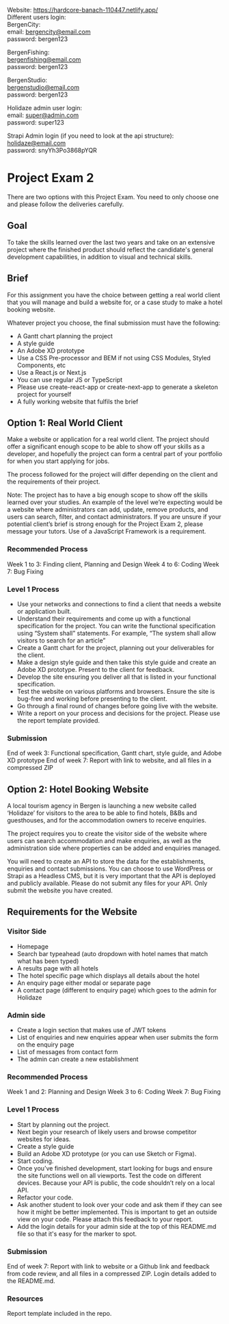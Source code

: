 Website: https://hardcore-banach-110447.netlify.app/  
Different users login:  
BergenCity:   
email: bergencity@email.com  
password: bergen123  

BergenFishing:   
bergenfishing@email.com  
password: bergen123  

BergenStudio:  
bergenstudio@email.com  
password: bergen123  



Holidaze admin user login:   
email: super@admin.com  
password: super123  

Strapi Admin login (if you need to look at the api structure):   
holidaze@email.com  
password: snyYh3Po3868pYQR  





# Project Exam 2
There are two options with this Project Exam. 
You need to only choose one and please follow the deliveries carefully.

## Goal
To take the skills learned over the last two years and take on an extensive project where the finished product should reflect the candidate's general development capabilities, in addition to visual and technical skills.

## Brief
For this assignment you have the choice between getting a real world client that you will manage and build a website for, or a case study to make a hotel booking website.

Whatever project you choose, the final submission must have the following:
- A Gantt chart planning the project
- A style guide
- An Adobe XD prototype
- Use a CSS Pre-processor and BEM if not using CSS Modules, Styled Components, etc
- Use a React.js or Next.js
- You can use regular JS or TypeScript
- Please use create-react-app or create-next-app to generate a skeleton project for yourself
- A fully working website that fulfils the brief

## Option 1: Real World Client
Make a website or application for a real world client. The project should offer a significant enough scope to be able to show off your skills as a developer, and hopefully the project can form a central part of your portfolio for when you start applying for jobs.

The process followed for the project will differ depending on the client and the requirements of their project.

Note: The project has to have a big enough scope to show off the skills learned over your studies. An example of the level we’re expecting would be a website where administrators can add, update, remove products, and users can search, filter, and contact administrators. If you are unsure if your potential client’s brief is strong enough for the Project Exam 2, please message your tutors. Use of a JavaScript Framework is a requirement.

### Recommended Process
Week 1 to 3:  Finding client, Planning and Design
Week 4 to 6: Coding
Week 7: Bug Fixing

### Level 1 Process
- Use your networks and connections to find a client that needs a website or application built.
- Understand their requirements and come up with a functional specification for the project. You can write the functional specification using “System shall” statements. For example, “The system shall allow visitors to search for an article”
- Create a Gantt chart for the project, planning out your deliverables for the client.
- Make a design style guide and then take this style guide and create an Adobe XD prototype. Present to the client for feedback.
- Develop the site ensuring you deliver all that is listed in your functional specification.
- Test the website on various platforms and browsers. Ensure the site is bug-free and working before presenting to the client.
- Go through a final round of changes before going live with the website.
- Write a report on your process and decisions for the project. Please use the report template provided.

### Submission
End of week 3: Functional specification, Gantt chart, style guide, and Adobe XD prototype
End of week 7: Report with link to website, and all files in a compressed ZIP

## Option 2: Hotel Booking Website
A local tourism agency in Bergen is launching a new website called ‘Holidaze’ for visitors to the area to be able to find hotels, B&Bs and guesthouses, and for the accommodation owners to receive enquiries.

The project requires you to create the visitor side of the website where users can search accommodation and make enquiries, as well as the administration side where properties can be added and enquiries managed.

You will need to create an API to store the data for the establishments, enquiries and contact submissions. You can choose to use WordPress or Strapi as a Headless CMS, but it is very important that the API is deployed and publicly available. Please do not submit any files for your API. Only submit the website you have created. 

## Requirements for the Website

### Visitor Side
- Homepage
- Search bar typeahead (auto dropdown with hotel names that match what has been typed)
- A results page with all hotels
- The hotel specific page which displays all details about the hotel
- An enquiry page either modal or separate page
- A contact page (different to enquiry page) which goes to the admin for Holidaze

### Admin side
- Create a login section that makes use of JWT tokens
- List of enquiries and new enquiries appear when user submits the form on the enquiry page
- List of messages from contact form
- The admin can create a new establishment

### Recommended Process
Week 1 and 2:  Planning and Design
Week 3 to 6: Coding
Week 7: Bug Fixing

### Level 1 Process
- Start by planning out the project. 
- Next begin your research of likely users and browse competitor websites for ideas.
- Create a style guide
- Build an Adobe XD prototype (or you can use Sketch or Figma).
- Start coding. 
- Once you’ve finished development, start looking for bugs and ensure the site functions well on all viewports. Test the code on different devices. Because your API is public, the code shouldn’t rely on a local API.
- Refactor your code.
- Ask another student to look over your code and ask them if they can see how it might be better implemented. This is important to get an outside view on your code. Please attach this feedback to your report.
- Add the login details for your admin side at the top of this README.md file so that it's easy for the marker to spot.

### Submission
End of week 7: Report with link to website or a Github link and feedback from code review, and all files in a compressed ZIP. Login details added to the README.md.

### Resources
Report template included in the repo.
